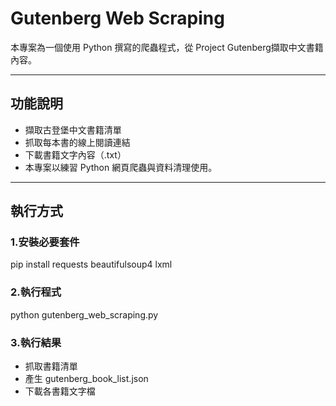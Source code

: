 # Gutenberg Web Scraping

本專案為一個使用 Python 撰寫的爬蟲程式，從 Project Gutenberg擷取中文書籍內容。

---

## 功能說明

- 擷取古登堡中文書籍清單  
- 抓取每本書的線上閱讀連結  
- 下載書籍文字內容（.txt） 
- 本專案以練習 Python 網頁爬蟲與資料清理使用。

---

## 執行方式

### 1.安裝必要套件

pip install requests beautifulsoup4 lxml

### 2.執行程式

python gutenberg_web_scraping.py

### 3.執行結果
- 抓取書籍清單
- 產生 gutenberg_book_list.json
- 下載各書籍文字檔